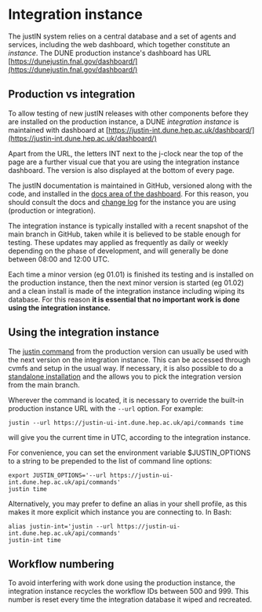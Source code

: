 # Integration instance

The justIN system relies on a central database and a set of agents and
services, including the web dashboard, which together constitute an 
*instance*. The DUNE production instance's dashboard has URL
[https://dunejustin.fnal.gov/dashboard/](https://dunejustin.fnal.gov/dashboard/)

## Production vs integration

To allow testing of new justIN releases with other components before they are
installed on the production instance, a DUNE *integration instance* is 
maintained with dashboard at 
[https://justin-int.dune.hep.ac.uk/dashboard/](https://justin-int.dune.hep.ac.uk/dashboard/)

Apart from the URL, the letters INT next to the j-clock near the top of the
page are a further visual cue that you are using the integration instance 
dashboard. The version is also displayed at the bottom of every page.

The justIN documentation is maintained in GitHub, versioned along with the 
code, and installed in the [docs area of the dashboard](./). For this reason,
you should consult the docs and [change log](CHANGELOG.md) for the instance
you are using (production or integration).

The integration instance is typically installed with a recent snapshot of the 
main branch in 
GitHub, taken while it is believed to be stable enough for testing. These 
updates may applied as frequently as daily or weekly depending on the phase of
development, and will generally be done between 08:00 and 12:00 UTC.

Each time a minor version (eg 01.01) is finished its testing and is installed
on the production instance, then the next minor version is started (eg 01.02)
and a clean install is made of the integration instance including wiping its
database. For this reason **it is essential that no important work is done 
using the integration instance.**

## Using the integration instance

The [justin command](justin_command.md) from the production version can
usually be used with the next version on the integration instance. This can
be accessed through cvmfs and setup in the usual way. If necessary, it is
also possible to do a [standalone installation](justin_command.standalone.md)
and the allows you to pick the integration version from the main branch.

Wherever the command is located, it is necessary to override the built-in
production instance URL with the `--url` option. For example:

    justin --url https://justin-ui-int.dune.hep.ac.uk/api/commands time

will give you the current time in UTC, according to the integration
instance.

For convenience, you can set the environment variable $JUSTIN_OPTIONS to
a string to be prepended to the list of command line options:

    export JUSTIN_OPTIONS='--url https://justin-ui-int.dune.hep.ac.uk/api/commands'
    justin time

Alternatively, you may prefer to define an alias in your shell profile,
as this makes it more explicit which instance you are connecting to. 
In Bash:

    alias justin-int='justin --url https://justin-ui-int.dune.hep.ac.uk/api/commands'
    justin-int time

## Workflow numbering

To avoid interfering with work done using the production instance, the
integration instance recycles the workflow IDs between 500 and 999. This 
number is reset every time the integration database it wiped and recreated.

